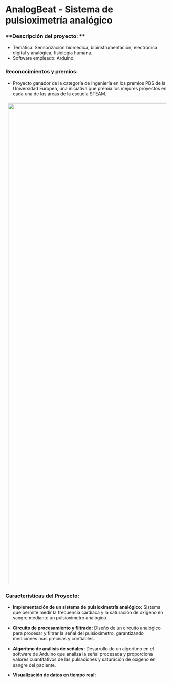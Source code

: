 # AnalogBeat - Sistema de pulsioximetría analógico

### **Descripción del proyecto: **
  - Temática: Sensorización biomédica, bioinstrumentación, electrónica digital y analógica, fisiología humana.
  - Software empleado: Arduino.

### **Reconocimientos y premios:**
  - Proyecto ganador de la categoría de Ingeniería en los premios PBS de la Universidad Europea, una iniciativa que premia los mejores proyectos en cada una de las áreas de la escuela STEAM. 

| <img src="https://user-images.githubusercontent.com/79250883/250930015-d79df390-932d-400c-b51c-d8fc0b26e711.jpg" alt="Biosensor Cutáneo" width="1500" height="auto"> |El el proyecto AnalogBeat se realizó el diseño y la implementación de un sistema de pulsioximetría analógico capaz de medir la saturación de oxígeno en sangre y la frecuencia cardiaca de una persona en tiempo real y de forma no invasiva.El sistema de sensado integra conocimientos de electrónica analógica y digital, así como de programación por medio del software Arduino para el desarrollo de un algoritmo eficaz para la obteción de valores cuantitativos. |
|---|---|


### Características del Proyecto:

- **Implementación de un sistema de pulsioximetría analógico:** Sistema que permite medir la frecuencia cardíaca y la saturación de oxígeno en sangre mediante un pulsioxímetro analógico.

- **Circuito de procesamiento y filtrado:** Diseño de un circuito analógico para procesar y filtrar la señal del pulsioxímetro, garantizando mediciones más precisas y confiables.

- **Algoritmo de análisis de señales:** Desarrollo de un algoritmo en el software de Arduino que analiza la señal procesada y proporciona valores cuantitativos de las pulsaciones y saturación de oxígeno en sangre del paciente.

- **Visualización de datos en tiempo real:** 


